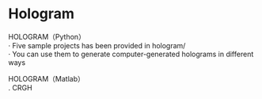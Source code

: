 # Hologram
HOLOGRAM（Python）  
· Five sample projects has been provided in hologram/  
· You can use them to generate computer-generated holograms in different ways   

HOLOGRAM（Matlab）  
. CRGH
